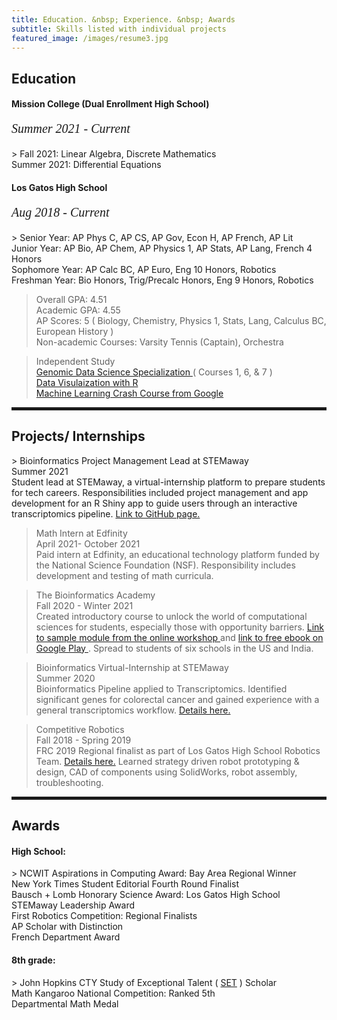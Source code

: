 ```yaml
---
title: Education. &nbsp; Experience. &nbsp; Awards
subtitle: Skills listed with individual projects
featured_image: /images/resume3.jpg
---
```

        
 <h2><span>Education</span></h2>
 
 <h4>Mission College (Dual Enrollment High School) </h4>
  <p style="font-family:verdana; font-size:20px"><em class="date">Summer 2021 - Current</em></p>
 > Fall 2021: Linear Algebra, Discrete Mathematics
 <br> Summer 2021: Differential Equations
 
 <h4>Los Gatos High School</h4>
  <p style="font-family:verdana; font-size:20px"><em class="date">Aug 2018 - Current</em></p>
> Senior Year: AP Phys C, AP CS, AP Gov, Econ H, AP French, AP Lit
<br> Junior Year: AP Bio, AP Chem, AP Physics 1, AP Stats, AP Lang, French 4 Honors
<br> Sophomore Year: AP Calc BC, AP Euro, Eng 10 Honors, Robotics 
<br> Freshman Year: Bio Honors, Trig/Precalc Honors, Eng 9 Honors, Robotics

> Overall GPA: 4.51
<br> Academic GPA: 4.55 
<br> AP Scores: 5 ( Biology, Chemistry, Physics 1, Stats, Lang, Calculus BC, European History )
<br> Non-academic Courses: Varsity Tennis (Captain), Orchestra
 
> Independent Study
<br> <a href = "https://www.coursera.org/specializations/genomic-data-science">Genomic Data Science Specialization </a> ( Courses 1, 6, & 7 )
<br> <a href = "https://rkabacoff.github.io/datavis/index.html"> Data Visulaization with R </a>
<br> <a href = "https://developers.google.com/machine-learning/crash-course/"> Machine Learning Crash Course from Google </a>

<hr style="height:5px;color:black">

<h2>Projects/ Internships</h2>
> Bioinformatics Project Management Lead at STEMaway
<br> Summer 2021
<br> Student lead at STEMaway, a virtual-internship platform to prepare students for tech careers. Responsibilities included project management and app development for an R Shiny app to guide users through an interactive transcriptomics pipeline. <a href = "https://bi-stem-away.github.io/sMAP/">Link to GitHub page.</a>
 
> Math Intern at Edfinity 
<br> April 2021- October 2021
<br> Paid intern at Edfinity, an educational technology platform funded by the National Science Foundation (NSF). Responsibility includes development and testing of math curricula. 

> The Bioinformatics Academy 
<br> Fall 2020 - Winter 2021
<br> Created introductory course to unlock the world of computational sciences for students, especially those with opportunity barriers. <a href="https://beginnerbioinformatics.com/courses/the-pipeline/lessons/top-table-visualizations">Link to sample module from the online workshop </a> and <a href="https://play.google.com/store/books/details/Disha_Chauhan_The_Bioinformatics_Academy?id=9vg8EAAAQBAJ">link to free ebook on Google Play </a>. Spread to students of six schools in the US and India.
 
> Bioinformatics Virtual-Internship at STEMaway 
<br> Summer 2020
<br> Bioinformatics Pipeline applied to Transcriptomics. Identified significant genes for colorectal cancer and gained experience with a general transcriptomics workflow. <a href="https://disha-22.github.io/project/bio">Details here. </a>

> Competitive Robotics 
<br> Fall 2018 - Spring 2019
<br>FRC 2019 Regional finalist as part of Los Gatos High School Robotics Team. <a href="https://disha-22.github.io/project/robotics">Details here.</a> Learned strategy driven robot prototyping & design, CAD of components using SolidWorks, robot assembly, troubleshooting.

<hr style="height:5px;color:black">

<h2>Awards</h2>
<h4> High School: </h4>
> NCWIT Aspirations in Computing Award: Bay Area Regional Winner
<br> New York Times Student Editorial Fourth Round Finalist
<br> Bausch + Lomb Honorary Science Award: Los Gatos High School
<br> STEMaway Leadership Award
<br> First Robotics Competition: Regional Finalists
<br> AP Scholar with Distinction
<br> French Department Award
<h4> 8th grade: </h4>
> John Hopkins CTY Study of Exceptional Talent ( <a href="https://cty.jhu.edu/set/">SET</a> ) Scholar 
<br> Math Kangaroo National Competition: Ranked 5th 
<br> Departmental Math Medal
